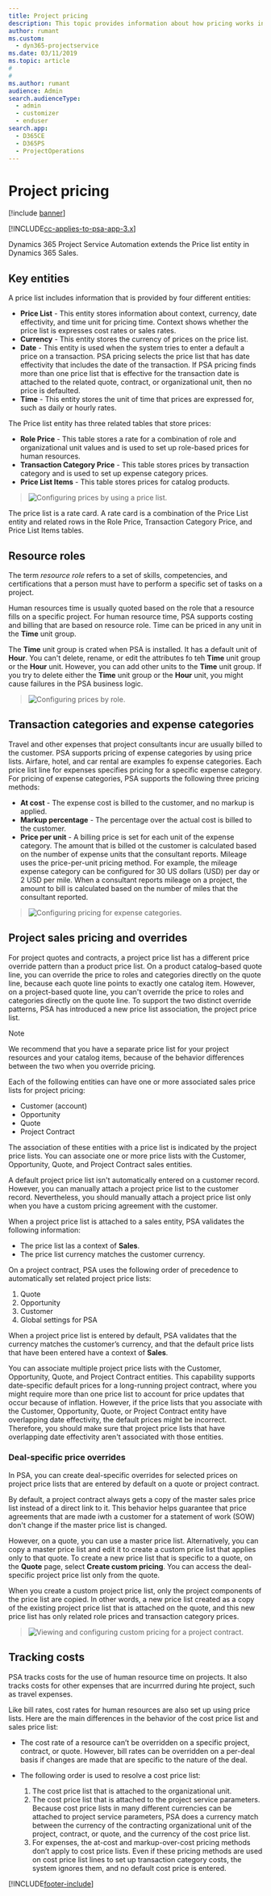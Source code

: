 ```yaml
---
title: Project pricing
description: This topic provides information about how pricing works in Dynamics 365 Project Service Automation.
author: rumant
ms.custom: 
  - dyn365-projectservice
ms.date: 03/11/2019
ms.topic: article
#
#
ms.author: rumant
audience: Admin
search.audienceType: 
  - admin
  - customizer
  - enduser
search.app: 
  - D365CE
  - D365PS
  - ProjectOperations
---
```


# Project pricing 

[!include [banner](../includes/psa-now-project-operations.md)]

[!INCLUDE[cc-applies-to-psa-app-3.x](../includes/cc-applies-to-psa-app-3x.md)]

Dynamics 365 Project Service Automation extends the Price list entity in Dynamics 365 Sales. 

## Key entities

A price list includes information that is provided by four different entities:

- **Price List** - This entity stores information about context, currency, date effectivity, and time unit for pricing time. Context shows whether the price list is expresses cost rates or sales rates. 
- **Currency** - This entity stores the currency of prices on the price list. 
- **Date** - This entity is used when the system tries to enter a default a price on a transaction. PSA pricing selects the price list that has date effectivity that includes the date of the transaction. If PSA pricing finds more than one price list that is effective for the transaction date is attached to the related quote, contract, or organizational unit, then no price is defaulted. 
- **Time** - This entity stores the unit of time that prices are expressed for, such as daily or hourly rates. 

The Price list entity has three related tables that store prices:

  - **Role Price** - This table stores a rate for a combination of role and organizational unit values and is used to set up role-based prices for human resources.
  - **Transaction Category Price** - This table stores prices by transaction category and is used to set up expense category prices.
  - **Price List Items** - This table stores prices for catalog products.

> ![Configuring prices by using a price list.](media/basic-guide-12.png)
 
The price list is a rate card. A rate card is a combination of the Price List entity and related rows in the Role Price, Transaction Category Price, and Price List Items tables.

## Resource roles

The term *resource role* refers to a set of skills, competencies, and certifications that a person must have to perform a specific set of tasks on a project.

Human resources time is usually quoted based on the role that a resource fills on a specific project. For human resource time, PSA supports costing and billing that are based on resource role. Time can be priced in any unit in the **Time** unit group.

The **Time** unit group is crated when PSA is installed. It has a default unit of **Hour**. You can't delete, rename, or edit the attributes fo teh **Time** unit group or the **Hour** unit. However, you can add other units to the **Time** unit group. If you try to delete either the **Time** unit group or the **Hour** unit, you might cause failures in the PSA business logic.

> ![Configuring prices by role.](media/basic-guide-13.png)
 
## Transaction categories and expense categories

Travel and other expenses that project consultants incur are usually billed to the customer. PSA supports pricing of expense categories by using price lists. Airfare, hotel, and car rental are examples fo expense categories. Each price list line for expenses specifies pricing for a specific expense category. For pricing of expense categories, PSA supports the following three pricing methods:

- **At cost** - The expense cost is billed to the customer, and no markup is applied.
- **Markup percentage** - The percentage over the actual cost is billed to the customer. 
- **Price per unit** - A billing price is set for each unit of the expense category. The amount that is billed ot the customer is calculated based on the number of expense units that the consultant reports. Mileage uses the price-per-unit pricing method. For example, the mileage expense category can be configured for 30 US dollars (USD) per day or 2 USD per mile. When a consultant reports mileage on a project, the amount to bill is calculated based on the number of miles that the consultant reported.

> ![Configuring pricing for expense categories.](media/basic-guide-14.png)
 
## Project sales pricing and overrides

For project quotes and contracts, a project price list has a different price override pattern than a product price list. On a product catalog–based quote line, you can override the price to roles and categories directly on the quote line, because each quote line points to exactly one catalog item. However, on a project-based quote line, you can't override the price to roles and categories directly on the quote line. To support the two distinct override patterns, PSA has introduced a new price list association, the project price list.

> [!NOTE]
> We recommend that you have a separate price list for your project resources and your catalog items, because of the behavior differences between the two when you override pricing.

Each of the following entities can have one or more associated sales price lists for project pricing:

- Customer (account) 
- Opportunity 
- Quote 
- Project Contract

The association of these entities with a price list is indicated by the project price lists. You can associate one or more price lists with the Customer, Opportunity, Quote, and Project Contract sales entities.

A default project price list isn't automatically entered on a customer record. However, you can manually attach a project price list to the customer record. Nevertheless, you should manually attach a project price list only when you have a custom pricing agreement with the customer. 

When a project price list is attached to a sales entity, PSA validates the following information:

- The price list las a context of **Sales**. 
- The price list currency matches the customer currency. 

On a project contract, PSA uses the following order of precedence to automatically set related project price lists:

1. Quote
2. Opportunity
3. Customer 
4. Global settings for PSA

When a project price list is entered by default, PSA validates that the currency matches the customer’s currency, and that the default price lists that have been entered have a context of **Sales**.

You can associate multiple project price lists with the Customer, Opportunity, Quote, and Project Contract entities. This capability supports date-specific default prices for a long-running project contract, where you might require more than one price list to account for price updates that occur because of inflation. However, if the price lists that you associate with the Customer, Opportunity, Quote, or Project Contract entity have overlapping date effectivity, the default prices might be incorrect. Therefore, you should make sure that project price lists that have overlapping date effectivity aren't associated with those entities.

### Deal-specific price overrides

In PSA, you can create deal-specific overrides for selected prices on project price lists that are entered by default on a quote or project contract.

By default, a project contract always gets a copy of the master sales price list instead of a direct link to it. This behavior helps guarantee that price agreements that are made iwth a customer for a statement of work (SOW) don't change if the master price list is changed.

However, on a quote, you can use a master price list. Alternatively, you can copy a master price list and edit it to create a custom price list that applies only to that quote. To create a new price list that is specific to a quote, on the **Quote** page, select **Create custom pricing**. You can access the deal-specific project price list only from the quote. 

When you create a custom project price list, only the project components of the price list are copied. In other words, a new price list created as a copy of the existing project price list that is attached on the quote, and this new price list has only related role prices and transaction category prices.

> ![Viewing and configuring custom pricing for a project contract.](media/basic-guide-15.png)
  
## Tracking costs

PSA tracks costs for the use of human resource time on projects. It also tracks costs for other expenses that are incurrred during hte project, such as travel expenses.

Like bill rates, cost rates for human resources are also set up using price lists. Here are the main differences in the behavior of the cost price list and sales price list:

- The cost rate of a resource can’t be overridden on a specific project, contract, or quote. However, bill rates can be overridden on a per-deal basis if changes are made that are specific to the nature of the deal. 

- The following order is used to resolve a cost price list:

    1. The cost price list that is attached to the organizational unit.
    2. The cost price list that is attached to the project service parameters. Because cost price lists in many different currencies can be attached to project service parameters, PSA does a currency match between the currency of the contracting organizational unit of the project, contract, or quote, and the currency of the cost price list.
    3. For expenses, the at-cost and markup-over-cost pricing methods don’t apply to cost price lists. Even if these pricing methods are used on cost price list lines to set up transaction category costs, the system ignores them, and no default cost price is entered.


[!INCLUDE[footer-include](../includes/footer-banner.md)]